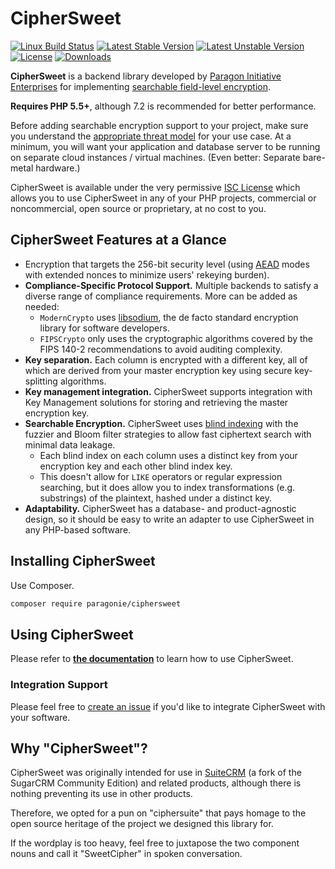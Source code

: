 # CipherSweet

[![Linux Build Status](https://travis-ci.org/paragonie/ciphersweet.svg?branch=master)](https://travis-ci.org/paragonie/ciphersweet)
[![Latest Stable Version](https://poser.pugx.org/paragonie/ciphersweet/v/stable)](https://packagist.org/packages/paragonie/ciphersweet)
[![Latest Unstable Version](https://poser.pugx.org/paragonie/ciphersweet/v/unstable)](https://packagist.org/packages/paragonie/ciphersweet)
[![License](https://poser.pugx.org/paragonie/ciphersweet/license)](https://packagist.org/packages/paragonie/ciphersweet)
[![Downloads](https://img.shields.io/packagist/dt/paragonie/ciphersweet.svg)](https://packagist.org/packages/paragonie/ciphersweet)

**CipherSweet** is a backend library developed by [Paragon Initiative Enterprises](https://paragonie.com)
for implementing [searchable field-level encryption](https://paragonie.com/blog/2017/05/building-searchable-encrypted-databases-with-php-and-sql).

**Requires PHP 5.5+**, although 7.2 is recommended for better performance.

Before adding searchable encryption support to your project, make sure you understand
the [appropriate threat model](https://adamcaudill.com/2016/07/20/threat-modeling-for-applications/)
for your use case. At a minimum, you will want your application and database
server to be running on separate cloud instances / virtual machines.
(Even better: Separate bare-metal hardware.)

CipherSweet is available under the very permissive [ISC License](https://github.com/paragonie/ciphersweet/blob/master/LICENSE)
which allows you to use CipherSweet in any of your PHP projects, commercial
or noncommercial, open source or proprietary, at no cost to you.

## CipherSweet Features at a Glance

* Encryption that targets the 256-bit security level
  (using [AEAD](https://tonyarcieri.com/all-the-crypto-code-youve-ever-written-is-probably-broken) modes
  with extended nonces to minimize users' rekeying burden).
* **Compliance-Specific Protocol Support.** Multiple backends to satisfy a
  diverse range of compliance requirements. More can be added as needed:
  * `ModernCrypto` uses [libsodium](https://download.libsodium.org/doc/), the de
    facto standard encryption library for software developers.
  * `FIPSCrypto` only uses the cryptographic algorithms covered by the
    FIPS 140-2 recommendations to avoid auditing complexity.
* **Key separation.** Each column is encrypted with a different key, all of which are derived from
  your master encryption key using secure key-splitting algorithms.
* **Key management integration.** CipherSweet supports integration with Key
  Management solutions for storing and retrieving the master encryption key.
* **Searchable Encryption.** CipherSweet uses
  [blind indexing](https://paragonie.com/blog/2017/05/building-searchable-encrypted-databases-with-php-and-sql#solution-literal-search)
  with the fuzzier and Bloom filter strategies to allow fast ciphertext search
  with minimal data leakage. 
  * Each blind index on each column uses a distinct key from your encryption key
    and each other blind index key.
  * This doesn't allow for `LIKE` operators or regular expression searching, but
    it does allow you to index transformations (e.g. substrings) of the plaintext,
    hashed under a distinct key.
* **Adaptability.** CipherSweet has a database- and product-agnostic design, so
  it should be easy to write an adapter to use CipherSweet in any PHP-based
  software.

## Installing CipherSweet

Use Composer.

```bash
composer require paragonie/ciphersweet
```

## Using CipherSweet

Please refer to **[the documentation](https://github.com/paragonie/ciphersweet/tree/master/docs)**
to learn how to use CipherSweet.

### Integration Support

Please feel free to [create an issue](https://github.com/paragonie/ciphersweet/issues/new)
if you'd like to integrate CipherSweet with your software.

## Why "CipherSweet"?

CipherSweet was originally intended for use in [SuiteCRM](https://github.com/salesagility/SuiteCRM)
(a fork of the SugarCRM Community Edition) and related products, although
there is nothing preventing its use in other products.

Therefore, we opted for a pun on "ciphersuite" that pays homage to the
open source heritage of the project we designed this library for.

If the wordplay is too heavy, feel free to juxtapose the two component
nouns and call it "SweetCipher" in spoken conversation.
